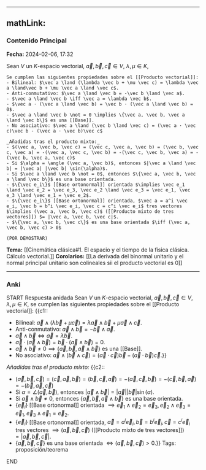 
---
mathLink:
---
### Contenido Principal

**Fecha:** 2024-02-06, 17:32

Sean $V$ un $K$-espacio vectorial, $\vec a, \vec b, \vec c \in V$, $\lambda, \mu \in K$,

```ad-proposition
Se cumplen las siguientes propiedades sobre el [[Producto vectorial]]:
- Bilineal: $\vec a \land (\lambda \vec b + \mu \vec c) = \lambda \vec a \land\vec b + \mu \vec a \land \vec c$.
- Anti-conmutativo: $\vec a \land \vec b = -\vec b \land \vec a$.
- $\vec a \land \vec b \iff \vec a = \lambda \vec b$.
- $\vec a · (\vec a \land \vec b) = \vec b · (\vec a \land \vec b) = 0$.
- $\vec a \land \vec b \not = 0 \implies \{\vec a, \vec b, \vec a \land \vec b\}$ es una [[Base]].
- No asociativo: $\vec a \land (\vec b \land \vec c) = (\vec a · \vec c)\vec b - (\vec a · \vec b)\vec c$

_Añadidas tras el producto mixto:_
- $(\vec a, \vec b, \vec c) = (\vec c, \vec a, \vec b) = (\vec b, \vec c, \vec a) = -(\vec a, \vec c, \vec b) = -(\vec c, \vec b, \vec a) = -(\vec b, \vec a, \vec c)$ 
- Si $\alpha = \angle (\vec a, \vec b)$, entonces $|\vec a \land \vec b| = |\vec a| |\vec b| \sin(\alpha)$.
- Si $\vec a \land \vec b \not = 0$, entonces $\{\vec a, \vec b, \vec a \land \vec b\}$ es una base orientada.
- $\{\vec e_i\}$ [[Base ortonormal]] orientada $\implies \vec e_1 \land \vec e_2 = \vec e_3, \vec e_2 \land \vec e_3 = \vec e_1, \vec e_3 \land \vec e_1 = \vec e_2$.
- $\{\vec e_i\}$ [[Base ortonormal]] orientada, $\vec a = a^i \vec e_i, \vec b = b^i \vec e_i, \vec c = c^i \vec e_i$ tres vectores $\implies (\vec a, \vec b, \vec c)$ ([[Producto mixto de tres vectores]]) $= |\vec a, \vec b, \vec c|$.
- $\{\vec a, \vec b, \vec c\}$ es una base orientada $\iff (\vec a, \vec b, \vec c) > 0$

```


```ad-proof
(POR DEMOSTRAR)
```

**Tema:** [[Cinemática clásica#1. El espacio y el tiempo de la física clásica. Cálculo vectorial.]]
**Corolarios:** [[La derivada del binormal unitario y el normal principal unitario son colineales sii el producto vectorial es 0]]

---
### Anki

START
Respuesta anidada
Sean $V$ un $K$-espacio vectorial, $\vec a, \vec b, \vec c \in V$, $\lambda, \mu \in K$, se cumplen las siguientes propiedades sobre el [[Producto vectorial]]:
{{c1::
- Bilineal: $\vec a \land (\lambda \vec b + \mu \vec c) = \lambda \vec a \land\vec b + \mu \vec a \land \vec c$.
- Anti-conmutativo: $\vec a \land \vec b = -\vec b \land \vec a$.
- $\vec a \land \vec b \iff \vec a = \lambda \vec b$.
- $\vec a · (\vec a \land \vec b) = \vec b · (\vec a \land \vec b) = 0$.
- $\vec a \land \vec b \not = 0 \implies \{\vec a, \vec b, \vec a \land \vec b\}$ es una [[Base]].
- No asociativo: $\vec a \land (\vec b \land \vec c) = (\vec a · \vec c)\vec b - (\vec a · \vec b)\vec c$.}}

_Añadidas tras el producto mixto:_
{{c2::
- $(\vec a, \vec b, \vec c) = (\vec c, \vec a, \vec b) = (\vec b, \vec c, \vec a) = -(\vec a, \vec c, \vec b) = -(\vec c, \vec b, \vec a) = -(\vec b, \vec a, \vec c)$ 
- Si $\alpha = \angle (\vec a, \vec b)$, entonces $|\vec a \land \vec b| = |\vec a| |\vec b| \sin(\alpha)$.
- Si $\vec a \land \vec b \not = 0$, entonces $\{\vec a, \vec b, \vec a \land \vec b\}$ es una base orientada.
- $\{\vec e_i\}$ [[Base ortonormal]] orientada $\implies \vec e_1 \land \vec e_2 = \vec e_3, \vec e_2 \land \vec e_3 = \vec e_1, \vec e_3 \land \vec e_1 = \vec e_2$.
- $\{\vec e_i\}$ [[Base ortonormal]] orientada, $\vec a = a^i \vec e_i, \vec b = b^i \vec e_i, \vec c = c^i \vec e_i$ tres vectores $\implies (\vec a, \vec b, \vec c)$ ([[Producto mixto de tres vectores]]) $= |\vec a, \vec b, \vec c|$.
- $\{\vec a, \vec b, \vec c\}$ es una base orientada $\iff (\vec a, \vec b, \vec c) > 0$.}}
Tags: proposición/teorema
<!--ID: 1707241941223-->
END
